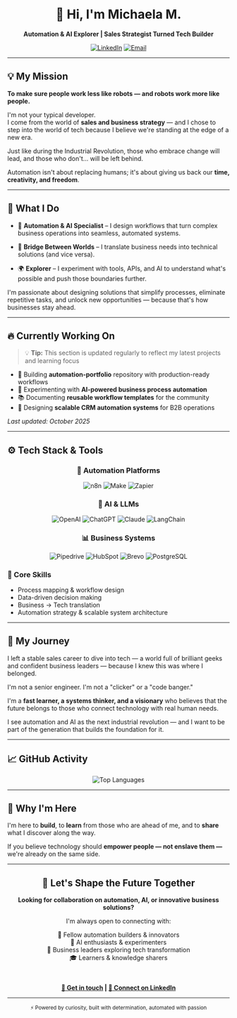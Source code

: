 <div align="center">

# 👋 Hi, I'm Michaela M.

**Automation & AI Explorer | Sales Strategist Turned Tech Builder**

[![LinkedIn](https://img.shields.io/badge/LinkedIn-0077B5?style=flat-square&logo=linkedin&logoColor=white)](https://www.linkedin.com/in/michaela-musilova-mm)
[![Email](https://img.shields.io/badge/Email-EA4335?style=flat-square&logo=gmail&logoColor=white)](mailto:musilova.mihule@gmail.com)

</div>

---

## 💡 My Mission

**To make sure people work less like robots — and robots work more like people.**

I'm not your typical developer.  
I come from the world of **sales and business strategy** — and I chose to step into the world of tech because I believe we're standing at the edge of a new era.

Just like during the Industrial Revolution, those who embrace change will lead, and those who don't… will be left behind.

Automation isn't about replacing humans; it's about giving us back our **time, creativity, and freedom**.

---

## 🚀 What I Do

- 🧠 **Automation & AI Specialist** – I design workflows that turn complex business operations into seamless, automated systems.

- 🔌 **Bridge Between Worlds** – I translate business needs into technical solutions (and vice versa).

- 🌍 **Explorer** – I experiment with tools, APIs, and AI to understand what's possible and push those boundaries further.

I'm passionate about designing solutions that simplify processes, eliminate repetitive tasks, and unlock new opportunities — because that's how businesses stay ahead.

---

## 🔥 Currently Working On

> 💡 **Tip:** This section is updated regularly to reflect my latest projects and learning focus

- 🎯 Building **automation-portfolio** repository with production-ready workflows
- 🧪 Experimenting with **AI-powered business process automation**
- 📚 Documenting **reusable workflow templates** for the community
- 🚀 Designing **scalable CRM automation systems** for B2B operations

*Last updated: October 2025*

---

## ⚙️ Tech Stack & Tools

<div align="center">

### 🔌 Automation Platforms
![n8n](https://img.shields.io/badge/n8n-EA4B71?style=for-the-badge&logo=n8n&logoColor=white)
![Make](https://img.shields.io/badge/Make-4285F4?style=for-the-badge&logo=integromat&logoColor=white)
![Zapier](https://img.shields.io/badge/Zapier-FF4A00?style=for-the-badge&logo=zapier&logoColor=white)

### 🤖 AI & LLMs
![OpenAI](https://img.shields.io/badge/OpenAI-412991?style=for-the-badge&logo=openai&logoColor=white)
![ChatGPT](https://img.shields.io/badge/ChatGPT-74AA9C?style=for-the-badge&logo=openai&logoColor=white)
![Claude](https://img.shields.io/badge/Claude-181818?style=for-the-badge&logoColor=white)
![LangChain](https://img.shields.io/badge/LangChain-121212?style=for-the-badge)

### 📊 Business Systems
![Pipedrive](https://img.shields.io/badge/Pipedrive-1A1A1A?style=for-the-badge)
![HubSpot](https://img.shields.io/badge/HubSpot-FF7A59?style=for-the-badge&logo=hubspot&logoColor=white)
![Brevo](https://img.shields.io/badge/Brevo-0B996E?style=for-the-badge)
![PostgreSQL](https://img.shields.io/badge/PostgreSQL-316192?style=for-the-badge&logo=postgresql&logoColor=white)

</div>

### 🧠 Core Skills
- Process mapping & workflow design  
- Data-driven decision making  
- Business → Tech translation  
- Automation strategy & scalable system architecture

---

## 🌱 My Journey

I left a stable sales career to dive into tech — a world full of brilliant geeks and confident business leaders — because I knew this was where I belonged.

I'm not a senior engineer. I'm not a "clicker" or a "code banger."

I'm a **fast learner, a systems thinker, and a visionary** who believes that the future belongs to those who connect technology with real human needs.

I see automation and AI as the next industrial revolution — and I want to be part of the generation that builds the foundation for it.

---

## 📈 GitHub Activity

<div align="center">

![Top Languages](https://github-readme-stats.vercel.app/api/top-langs/?username=Valky187&layout=compact&theme=dark&hide_border=true&bg_color=0d1117&langs_count=8)

</div>

---

## 🤝 Why I'm Here

I'm here to **build**, to **learn** from those who are ahead of me, and to **share** what I discover along the way.

If you believe technology should **empower people — not enslave them —** we're already on the same side.

---

<div align="center">

## 💬 Let's Shape the Future Together

**Looking for collaboration on automation, AI, or innovative business solutions?**

I'm always open to connecting with:

🚀 Fellow automation builders & innovators  
🧠 AI enthusiasts & experimenters  
💼 Business leaders exploring tech transformation  
🎓 Learners & knowledge sharers

<br>

**[📧 Get in touch](mailto:musilova.mihule@gmail.com) | [💼 Connect on LinkedIn](https://www.linkedin.com/in/michaela-musilova-mm)**

</div>

---

<div align="center">
<sub>⚡ Powered by curiosity, built with determination, automated with passion</sub>
</div>
